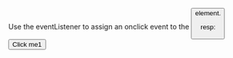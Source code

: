 Use the eventListener to assign an onclick event to the <button> element.


resp:
<button id="demo">Click me1</button>

<script>
document.getElementById("demo").addEventListener("click", myFunction);
</script>